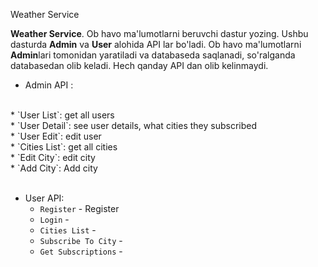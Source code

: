Weather Service

**Weather Service**. Ob havo ma'lumotlarni beruvchi dastur yozing. Ushbu dasturda **Admin** va **User**
alohida API lar bo'ladi. Ob havo ma'lumotlarni **Admin**lari tomonidan yaratiladi va databaseda saqlanadi, so'ralganda
databasedan olib keladi. Hech qanday API dan olib kelinmaydi.

* Admin API :
<br/> 
  * `User List`: get all users <br/>
  * `User Detail`: see user details, what cities they subscribed <br/>
  * `User Edit`: edit user <br/>
  * `Cities List`: get all cities <br/>
  * `Edit City`: edit city <br/>
  * `Add City`: Add city <br/>
  <br/>

* User API:
    * `Register` - Register
    * `Login` -
    * `Cities List` -
    * `Subscribe To City` - 
    * `Get Subscriptions` - 